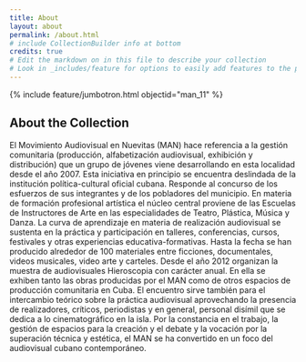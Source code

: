 ```yaml
---
title: About
layout: about
permalink: /about.html
# include CollectionBuilder info at bottom
credits: true
# Edit the markdown on in this file to describe your collection
# Look in _includes/feature for options to easily add features to the page
---
```


{% include feature/jumbotron.html objectid="man_11" %}


## About the Collection

El Movimiento Audiovisual en Nuevitas (MAN) hace referencia a la gestión comunitaria (producción, alfabetización audiovisual, exhibición y distribución) que un grupo de jóvenes viene desarrollando en esta localidad desde el año 2007. Esta iniciativa en principio se encuentra deslindada de la institución política-cultural oficial cubana. Responde al concurso de los esfuerzos de sus integrantes y de los pobladores del municipio. En materia de formación profesional artística el núcleo central proviene de las Escuelas de Instructores de Arte en las especialidades de Teatro, Plástica, Música y Danza. La curva de aprendizaje en materia de realización audiovisual se sustenta en la práctica y participación en talleres, conferencias, cursos, festivales y otras experiencias educativa-formativas. Hasta la fecha se han producido alrededor de 100 materiales entre ficciones, documentales, videos musicales, video arte y carteles. Desde el año 2012 organizan la muestra de audiovisuales Hieroscopia con carácter anual. En ella se exhiben tanto las obras producidas por el MAN como de otros espacios de producción comunitaria en Cuba. El encuentro sirve también para el intercambio teórico sobre la práctica audiovisual aprovechando la presencia de realizadores, críticos, periodistas y en general, personal disímil que se dedica a lo cinematográfico en la isla. Por la constancia en el trabajo, la gestión de espacios para la creación y el debate y la vocación por la superación técnica y estética, el MAN se ha convertido en un foco del audiovisual cubano contemporáneo.
